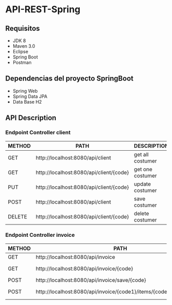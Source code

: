 # API-REST-Spring

## Requisitos
- JDK 8 
- Maven 3.0
- Eclipse 
- Spring Boot
- Postman

## Dependencias del proyecto SpringBoot
- Spring Web
- Spring Data JPA
- Data Base H2

## API Description 
### Endpoint Controller client

METHOD | PATH | DESCRIPTION 
------------|-----|------------
GET |http://localhost:8080/api/client | get all costumer
GET |http://localhost:8080/api/client/{code} | get one costumer
PUT |http://localhost:8080/api/client/{code} | update costumer
POST |http://localhost:8080/api/client | save costumer
DELETE |http://localhost:8080/api/client/{code} | delete costumer

### Endpoint Controller invoice

METHOD | PATH | DESCRIPTION 
------------|-----|------------
GET |http://localhost:8080/api/invoice | get all invoice
GET |http://localhost:8080/api/invoice/{code} | get one invoice
POST |http://localhost:8080/api/invoice/save/{code} | save invoice
POST |http://localhost:8080/api/invoice/{code1}/items/{code2}/add/{code3} | save item-quantity

